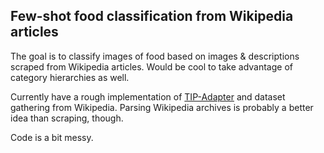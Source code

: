 ## Few-shot food classification from Wikipedia articles

The goal is to classify images of food based on images & descriptions scraped from Wikipedia articles. Would be cool to take advantage of category hierarchies as well.

Currently have a rough implementation of [TIP-Adapter](https://github.com/gaopengcuhk/Tip-Adapter) and dataset gathering from Wikipedia. Parsing Wikipedia archives is probably a better idea than scraping, though.

Code is a bit messy.
 
